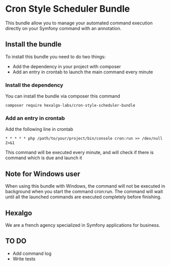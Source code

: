 # Cron Style Scheduler Bundle

This bundle allow you to manage your automated command execution directly on your Symfony command with an annotation.

## Install the bundle

To install this bundle you need to do two things:
* Add the dependency in your project with composer
* Add an entry in crontab to launch the main command every minute

### Install the dependency
You can install the bundle via composer this command

``
composer require hexalgo-labs/cron-style-scheduler-bundle
``

### Add an entry in crontab
Add the following line in crontab

`* * * * * php /path/to/your/project/bin/console cron:run >> /dev/null 2>&1`

This command will be executed every minute, and will check if there is command which is due and launch it

## Note for Windows user
When using this bundle with Windows, the command will not be executed in background when you start the command cron:run.
The command will wait until all the launched commands are executed completely before finishing.  

## Hexalgo
We are a french agency specialized in Symfony applications for business. 

## TO DO
* Add command log
* Write tests